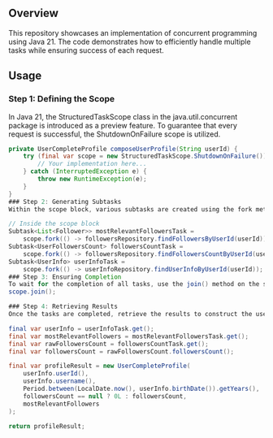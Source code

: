 
## Overview
This repository showcases an implementation of concurrent programming using Java 21. The code demonstrates how to efficiently handle multiple tasks while ensuring success of each request.

## Usage

### Step 1: Defining the Scope
In Java 21, the StructuredTaskScope class in the java.util.concurrent package is introduced as a preview feature. To guarantee that every request is successful, the ShutdownOnFailure scope is utilized.

```java
private UserCompleteProfile composeUserProfile(String userId) {
    try (final var scope = new StructuredTaskScope.ShutdownOnFailure()) {
        // Your implementation here...
    } catch (InterruptedException e) {
        throw new RuntimeException(e);
    }
}
### Step 2: Generating Subtasks
Within the scope block, various subtasks are created using the fork method to parallelize operations.

// Inside the scope block
Subtask<List<Follower>> mostRelevantFollowersTask =
    scope.fork(() -> followersRepository.findFollowersByUserId(userId));
Subtask<UserFollowersCount> followersCountTask =
    scope.fork(() -> followersRepository.findFollowersCountByUserId(userId));
Subtask<UserInfo> userInfoTask =
    scope.fork(() -> userInfoRepository.findUserInfoByUserId(userId));
### Step 3: Ensuring Completion
To wait for the completion of all tasks, use the join() method on the scope.
scope.join();

### Step 4: Retrieving Results
Once the tasks are completed, retrieve the results to construct the user profile.

final var userInfo = userInfoTask.get();
final var mostRelevantFollowers = mostRelevantFollowersTask.get();
final var rawFollowersCount = followersCountTask.get();
final var followersCount = rawFollowersCount.followersCount();

final var profileResult = new UserCompleteProfile(
    userInfo.userId(),
    userInfo.username(),
    Period.between(LocalDate.now(), userInfo.birthDate()).getYears(),
    followersCount == null ? 0L : followersCount,
    mostRelevantFollowers
);

return profileResult;
